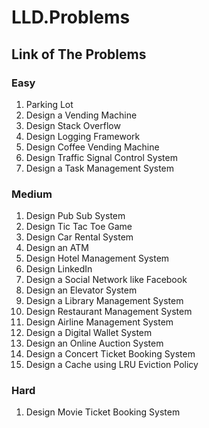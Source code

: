 # LLD.Problems

## Link of The Problems

### Easy 
1. Parking Lot 
2. Design a Vending Machine
3. Design Stack Overflow
4. Design Logging Framework
5. Design Coffee Vending Machine
6. Design Traffic Signal Control System
7. Design a Task Management System

### Medium
1. Design Pub Sub System
2. Design Tic Tac Toe Game
2. Design Car Rental System
2. Design an ATM
2. Design Hotel Management System
2. Design LinkedIn
2. Design a Social Network like Facebook
2. Design an Elevator System
2. Design a Library Management System
2. Design Restaurant Management System
2. Design Airline Management System
2. Design a Digital Wallet System
2. Design an Online Auction System
2. Design a Concert Ticket Booking System
2. Design a Cache using LRU Eviction Policy

### Hard
1. Design Movie Ticket Booking System

